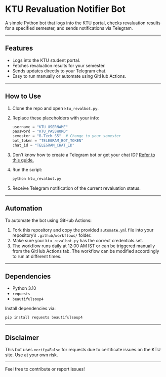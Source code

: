 # KTU Revaluation Notifier Bot

A simple Python bot that logs into the KTU portal, checks revaluation results for a specified semester, and sends notifications via Telegram.

---

## Features

- Logs into the KTU student portal.
- Fetches revaluation results for your semester.
- Sends updates directly to your Telegram chat.
- Easy to run manually or automate using GitHub Actions.

---

## How to Use

1. Clone the repo and open `ktu_revalbot.py`.
2. Replace these placeholders with your info:

   ```python
   username = "KTU_USERNAME"
   password = "KTU_PASSWORD"
   semester = "B.Tech S5"  # Change to your semester
   bot_token = "TELEGRAM_BOT_TOKEN"
   chat_id = "TELEGRAM_CHAT_ID"
   ```

3. Don’t know how to create a Telegram bot or get your chat ID? [Refer to this guide.](https://github.com/favasmhd/Telegram-bot-setup-guide)

4. Run the script:

   ```bash
   python ktu_revalbot.py
   ```

5. Receive Telegram notification of the current revaluation status.

---

## Automation

To automate the bot using GitHub Actions:

1. Fork this repository and copy the provided `automate.yml` file into your repository’s `.github/workflows/` folder.
2. Make sure your `ktu_revalbot.py` has the correct credentials set.
3. The workflow runs daily at 12:00 AM IST or can be triggered manually from the GitHub Actions tab. The workflow can be modified accordingly to run at different times.

---

## Dependencies

* Python 3.10
* `requests`
* `beautifulsoup4`

Install dependencies via:

```bash
pip install requests beautifulsoup4
```

---

## Disclaimer

This bot uses `verify=False` for requests due to certificate issues on the KTU site. Use at your own risk.

---

Feel free to contribute or report issues!
